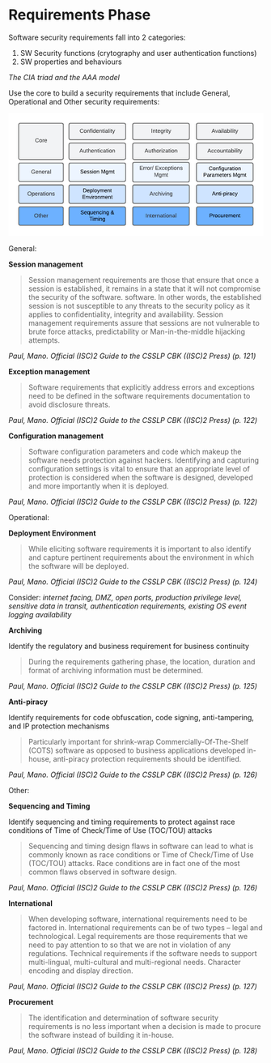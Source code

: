 # Requirements Phase

Software security requirements fall into 2 categories:

  1. SW Security functions (crytography and user authentication functions)
  1. SW properties and behaviours

*The CIA triad and the AAA model*

Use the core to build a security requirements that include General, Operational and Other security requirements:

![Security Requirements](/docs/assets/images/sw_sec_requirements.png)

General:

**Session management**

>Session management requirements are those that ensure that once a session is established, it remains in a state that it will not compromise the security of the software. software. In other words, the established session is not susceptible to any threats to the security policy as it applies to confidentiality, integrity and availability. Session management requirements assure that sessions are not vulnerable to brute force attacks, predictability or Man-in-the-middle hijacking attempts. 

*Paul, Mano. Official (ISC)2 Guide to the CSSLP CBK ((ISC)2 Press) (p. 121)*

**Exception management**

>Software requirements that explicitly address errors and exceptions need to be defined in the software requirements documentation to avoid disclosure threats. 

*Paul, Mano. Official (ISC)2 Guide to the CSSLP CBK ((ISC)2 Press) (p. 122)*

**Configuration management**

>Software configuration parameters and code which makeup the software needs  protection against hackers.
Identifying and capturing configuration settings is vital to ensure that an appropriate level of protection is considered when the software is designed, developed and more importantly when it is deployed.

*Paul, Mano. Official (ISC)2 Guide to the CSSLP CBK ((ISC)2 Press) (p. 122)*

Operational:

**Deployment Environment**

>While eliciting software requirements it is important to also identify and capture  pertinent requirements about the environment in which the software will be deployed.

*Paul, Mano. Official (ISC)2 Guide to the CSSLP CBK ((ISC)2 Press) (p. 124)*

Consider: *internet facing, DMZ, open ports, production privilege level, sensitive data in transit, authentication requirements, existing OS event logging availability*

**Archiving**

Identify the regulatory and business requirement for business continuity

>During the requirements gathering phase, the location, duration and format  of archiving information must be determined.

*Paul, Mano. Official (ISC)2 Guide to the CSSLP CBK ((ISC)2 Press) (p. 125)*

**Anti-piracy**

Identify requirements for code obfuscation, code signing, anti-tampering, and IP protection mechanisms

>Particularly important for shrink-wrap Commercially-Of-The-Shelf (COTS)  software as opposed to business applications developed in-house, anti-piracy  protection requirements should be identified.

*Paul, Mano. Official (ISC)2 Guide to the CSSLP CBK ((ISC)2 Press) (p. 126)*

Other:

**Sequencing and Timing**

Identify sequencing and timing requirements to protect against race conditions of Time of Check/Time of Use (TOC/TOU) attacks

>Sequencing and timing design flaws in software can lead to what is commonly  known as race conditions or Time of Check/Time of Use (TOC/TOU) attacks.  Race conditions are in fact one of the most common flaws observed in software  design.

*Paul, Mano. Official (ISC)2 Guide to the CSSLP CBK ((ISC)2 Press) (p. 126)*

**International**

>When developing software, international requirements need to be factored in.  International requirements can be of two types – legal and technological.
Legal requirements are those requirements that we need to pay attention to  so that we are not in violation of any regulations.
Technical requirements if  the software needs to support multi-lingual, multi-cultural and multi-regional  needs. Character encoding and display direction.

*Paul, Mano. Official (ISC)2 Guide to the CSSLP CBK ((ISC)2 Press) (p. 127)*

**Procurement**

>The identification and determination of software security requirements is no less  important when a decision is made to procure the software instead of building  it in-house.

*Paul, Mano. Official (ISC)2 Guide to the CSSLP CBK ((ISC)2 Press) (p. 128)*